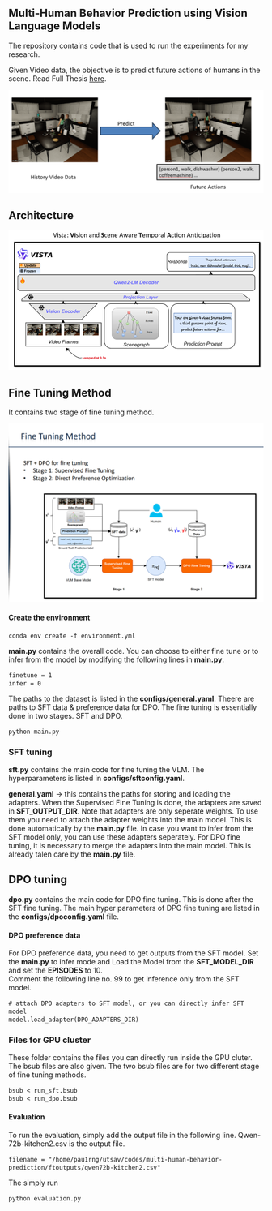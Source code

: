 ## Multi-Human Behavior Prediction using Vision Language Models
The repository contains code that is used to run the experiments for my research.  

Given Video data, the objective is to predict future actions of humans in the scene. Read Full Thesis [here](https://panchalutsav.github.io/files/Utsav_Master_Thesis.pdf). 

<p align="center">
	<img src="mainFig.png" alt="Main Figure" width="600"/>
</p>

## Architecture 
<p align="center">
	<img src="arch.png" alt="Architecture Diagram" width="600"/>
</p>





## Fine Tuning Method
It contains two stage of fine tuning method. 
<p align="center">
	<img src="ftMethod.png" alt="FT Method" width="600"/>
</p>


#### Create the environment 
``` 
conda env create -f environment.yml
```


**main.py** contains the overall code. You can choose to either fine tune or to infer from the model by modifying the following lines in **main.py**. 

``` 
finetune = 1
infer = 0
``` 

The paths to the dataset is listed in the **configs/general.yaml**. Theere are paths to SFT data & preference data for DPO. The fine tuning is essentially done in two stages. SFT and DPO. 
``` 
python main.py
``` 

### SFT tuning 
**sft.py** contains the main code for fine tuning the VLM. The hyperparameters is listed in **configs/sftconfig.yaml**.   

**general.yaml** -> this contains the paths for storing and loading the adapters. 
When the Supervised Fine Tuning is done, the adapters are saved in **SFT_OUTPUT_DIR**. Note that adapters are only seperate weights. To use them you need to attach the adapter weights into the main model. This is done automatically by the **main.py** file. In case you want to infer from the SFT model only, you can use these adapters seperately. For DPO fine tuning, it is necessary to merge the adapters into the main model. This is already talen care by the **main.py** file. 


## DPO tuning 
**dpo.py** contains the main code for DPO fine tuning. This is done after the SFT fine tuning. The main hyper parameters of DPO fine tuning are listed in the **configs/dpoconfig.yaml** file.  

#### DPO preference data 
For DPO preference data, you need to get outputs from the SFT model. Set the **main.py** to infer mode and Load the Model from the **SFT_MODEL_DIR** and set the **EPISODES** to 10.  
Comment the following line no. 99 to get inference only from the SFT model. 

```
# attach DPO adapters to SFT model, or you can directly infer SFT model
model.load_adapter(DPO_ADAPTERS_DIR)
```
 

### Files for GPU cluster

These folder contains the files you can directly run inside the GPU cluter. The bsub files are also given. The two bsub files are for two different stage of fine tuning methods. 
```
bsub < run_sft.bsub
bsub < run_dpo.bsub
```

#### Evaluation
To run the evaluation, simply add the output file in the following line. 
Qwen-72b-kitchen2.csv is the output file.
```
filename = "/home/pau1rng/utsav/codes/multi-human-behavior-prediction/ftoutputs/qwen72b-kitchen2.csv"
```

The simply run 
```
python evaluation.py
```
